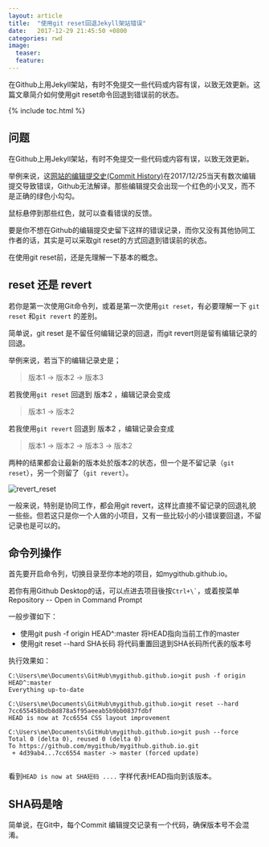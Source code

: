 ```yaml
---
layout: article
title:  "使用git reset回退Jekyll架站错误"
date:   2017-12-29 21:45:50 +0800
categories: rwd
image:
  teaser: 
  feature: 
---
```


在Github上用Jekyll架站，有时不免提交一些代码或内容有误，以致无效更新。这篇文章简介如何使用git reset命令回退到错误前的状态。

{% include toc.html %}

## 问题

在Github上用Jekyll架站，有时不免提交一些代码或内容有误，以致无效更新。

举例来说，这[网站的编辑提交史(Commit History)](https://github.com/hanteng/mygithub.github.io/commits/master)在2017/12/25当天有数次编辑提交导致错误，Github无法解译。那些编辑提交会出现一个红色的小叉叉，而不是正确的绿色小勾勾。

鼠标悬停到那些红色，就可以查看错误的反馈。

要是你不想在Github的编辑提交史留下这样的错误记录，而你又没有其他协同工作者的话，其实是可以采取git reset的方式回退到错误前的状态。

在使用git reset前，还是先理解一下基本的概念。

## reset 还是 revert 

若你是第一次使用Git命令列，或着是第一次使用```git reset```，有必要理解一下 ```git reset``` 和```git revert``` 的差别。

简单说，git reset 是不留任何编辑记录的回退，而git revert则是留有编辑记录的回退。

举例来说，若当下的编辑记录史是；

> 版本1  →  版本2   →  版本3

若我使用```git reset``` 回退到 版本2 ，编辑记录会变成

> 版本1  →  版本2

若我使用```git revert``` 回退到 版本2 ，编辑记录会变成

> 版本1  →  版本2   →  版本3  →  版本2 

两种的结果都会让最新的版本处於版本2的状态，但一个是不留记录（```git reset```），另一个则留了（```git revert```）。

![revert_reset](https://alexdiliberto.com/talks/all-things-git/img/revert_reset.png)

一般来说，特别是协同工作，都会用git revert，这样比直接不留记录的回退礼貌一些些。但若这只是你一个人做的小项目，又有一些比较小的小错误要回退，不留记录也是可以的。

## 命令列操作
首先要开启命令列，切换目录至你本地的项目，如mygithub.github.io。

若你有用Github Desktop的话，可以点进去项目後按``` Ctrl+\` ```，或着按菜单Repository -- Open in Command Prompt

一般步骤如下：
- 使用git push -f origin HEAD^:master 将HEAD指向当前工作的master
- 使用git reset --hard SHA长码 将代码重置回退到SHA长码所代表的版本号

执行效果如：
<pre class="highlight"><code>C:\Users\me\Documents\GitHub\mygithub.github.io>git push -f origin HEAD^:master
Everything up-to-date

C:\Users\me\Documents\GitHub\mygithub.github.io>git reset --hard 7cc655458bdb8d878a5f95aeeab5b9bb0837fdbf
HEAD is now at 7cc6554 CSS layout improvement

C:\Users\me\Documents\GitHub\mygithub.github.io>git push --force
Total 0 (delta 0), reused 0 (delta 0)
To https://github.com/mygithub/mygithub.github.io.git
 + 4d39ab4...7cc6554 master -> master (forced update)

</code></pre>

看到```HEAD is now at SHA短码 ....``` 字样代表HEAD指向到该版本。

## SHA码是啥

简单说，在Git中，每个Commit 编辑提交记录有一个代码，确保版本号不会混淆。
